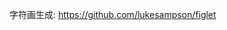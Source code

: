 字符画生成: https://github.com/lukesampson/figlet
































































































